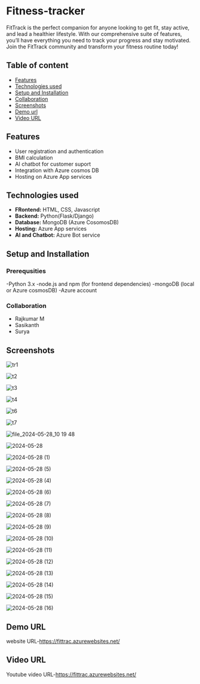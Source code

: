 # Fitness-tracker
FitTrack is the perfect companion for anyone looking to get fit, stay active, and lead a healthier lifestyle. With our comprehensive suite of features, you’ll have everything you need to track your progress and stay motivated. Join the FitTrack community and transform your fitness routine today!
## Table of content
- [Features](#features)
- [Technologies used](#tehcnologies-used)
- [Setup and Installation](#setup-and-installation)
- [Collaboration](#collaboration)
- [Screenshots](#screenshots)
- [Demo url](#demo-url)   
- [Video URL](#video-url)


## Features
- User registration and authentication
- BMI calculation
- AI chatbot for customer suport
- Integration with Azure cosmos DB
- Hosting on Azure App services

## Technologies used

- **FRontend:** HTML, CSS, Javascript
- **Backend:** Python(Flask/Django)
- **Database:** MongoDB (Azure CosomosDB)
- **Hosting:** Azure App services
- **AI and Chatbot:** Azure Bot service

## Setup and Installation

### Prerequsities

-Python 3.x
-node.js and npm (for frontend dependencies)
-mongoDB (local or Azure cosmosDB)
-Azure account

### Collaboration

- Rajkumar M
- Sasikanth
- Surya

## Screenshots

![tr1](https://github.com/Rajkumarm17/fitness-tracker/assets/165379725/2063d08f-b48a-402b-9e8f-29f2ea66451f)

![t2](https://github.com/Rajkumarm17/fitness-tracker/assets/165379725/ea98fa72-29dd-4b76-8038-fdcb05b59ad2)

![t3](https://github.com/Rajkumarm17/fitness-tracker/assets/165379725/d2a74fd2-5de1-42eb-b5db-2dadd9562597)

![t4](https://github.com/Rajkumarm17/fitness-tracker/assets/165379725/c4cef8c3-f3c6-4f11-ab38-4c9e185f2400)

![t6](https://github.com/Rajkumarm17/fitness-tracker/assets/165379725/26200be3-2289-4737-865e-ffb88a898e30)

![t7](https://github.com/Rajkumarm17/fitness-tracker/assets/165379725/42156d56-9bd2-4e10-8048-5d208b531ab6)

![file_2024-05-28_10 19 48](https://github.com/Rajkumarm17/fitness-tracker/assets/165379725/aa9faf0a-ab84-4de6-9055-e4f58c0fe954)

![2024-05-28](https://github.com/Rajkumarm17/fitness-tracker/assets/165379725/c7681790-1513-4be5-971c-a58dd983ed56)

![2024-05-28 (1)](https://github.com/Rajkumarm17/fitness-tracker/assets/165379725/2858bf9f-a32d-4b17-b4c3-cfe62641944d)


![2024-05-28 (5)](https://github.com/Rajkumarm17/fitness-tracker/assets/165379725/1c6a56c6-2534-4990-b982-2a3f642500f4)

![2024-05-28 (4)](https://github.com/Rajkumarm17/fitness-tracker/assets/165379725/c4f824a1-402c-478a-8a9c-5eb1015299d8)

![2024-05-28 (6)](https://github.com/Rajkumarm17/fitness-tracker/assets/165379725/03d2c10c-df85-442a-8823-21f40b4a90b7)

![2024-05-28 (7)](https://github.com/Rajkumarm17/fitness-tracker/assets/165379725/8df04c77-c81e-4ec0-ad29-1623c3c17f28)


![2024-05-28 (8)](https://github.com/Rajkumarm17/fitness-tracker/assets/165379725/039b7135-6465-466b-a1ff-a1c15acfc600)

![2024-05-28 (9)](https://github.com/Rajkumarm17/fitness-tracker/assets/165379725/1bc45c6e-1cc8-4b57-a672-0ef3296303bd)

![2024-05-28 (10)](https://github.com/Rajkumarm17/fitness-tracker/assets/165379725/bef87712-92bb-4326-a097-8d4cf91e3d8d)

![2024-05-28 (11)](https://github.com/Rajkumarm17/fitness-tracker/assets/165379725/61eae913-792c-4e03-a88c-fb3825184b7c)

![2024-05-28 (12)](https://github.com/Rajkumarm17/fitness-tracker/assets/165379725/eb1bdbc6-4ed1-4e12-9d36-15064727f722)

![2024-05-28 (13)](https://github.com/Rajkumarm17/fitness-tracker/assets/165379725/7f0cc0df-43cb-41ce-a688-8c5fb1410004)

![2024-05-28 (14)](https://github.com/Rajkumarm17/fitness-tracker/assets/165379725/888f7f63-6e8e-47c0-817d-9de13cb83994)


![2024-05-28 (15)](https://github.com/Rajkumarm17/fitness-tracker/assets/165379725/eaabcfdf-ae80-4874-b537-dadb8d4da7ea)

![2024-05-28 (16)](https://github.com/Rajkumarm17/fitness-tracker/assets/165379725/a99d10a7-495b-466e-8333-2fa8ccd6f19f)



## Demo URL

website URL-https://fittrac.azurewebsites.net/


## Video URL
Youtube video URL-https://fittrac.azurewebsites.net/
